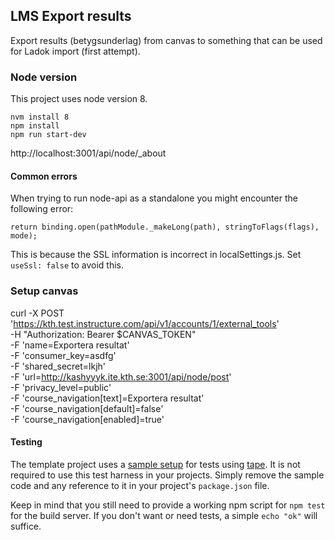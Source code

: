 ## LMS Export results

Export results (betygsunderlag) from canvas to something that can be
used for Ladok import (first attempt).

### Node version

This project uses node version 8.

    nvm install 8
    npm install
    npm run start-dev

http://localhost:3001/api/node/_about

#### Common errors

When trying to run node-api as a standalone you might encounter the following error:
```
return binding.open(pathModule._makeLong(path), stringToFlags(flags), mode);
```
This is because the SSL information is incorrect in localSettings.js. Set ```useSsl: false``` to avoid this.

### Setup canvas

   curl -X POST 'https://kth.test.instructure.com/api/v1/accounts/1/external_tools' \
     -H "Authorization: Bearer $CANVAS_TOKEN" \
     -F 'name=Exportera resultat' \
     -F 'consumer_key=asdfg' \
     -F 'shared_secret=lkjh' \
     -F 'url=http://kashyyyk.ite.kth.se:3001/api/node/post' \
     -F 'privacy_level=public' \
     -F 'course_navigation[text]=Exportera resultat' \
     -F 'course_navigation[default]=false' \
     -F 'course_navigation[enabled]=true'

#### Testing

The template project uses a [sample setup][sample-test] for
tests using [tape][tape]. It is not required to use this test
harness in your projects. Simply remove the sample code and
any reference to it in your project's `package.json` file.

Keep in mind that you still need to provide a working npm
script for `npm test` for the build server. If you don't want
or need tests, a simple `echo "ok"` will suffice.

[api]: https://github.com/KTH/node-api
[web]: https://github.com/KTH/node-web
[tape]: https://github.com/substack/tape
[sample-test]: test/unit/specs/sampleCtrl-test.js
[swagger]: http://swagger.io/
